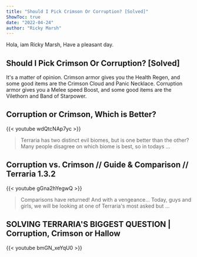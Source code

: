 ```yaml
---
title: "Should I Pick Crimson Or Corruption? [Solved]"
ShowToc: true 
date: "2022-04-24"
author: "Ricky Marsh" 
---
```


Hola, iam Ricky Marsh, Have a pleasant day.
## Should I Pick Crimson Or Corruption? [Solved]
It's a matter of opinion. Crimson armor gives you the Health Regen, and some good items are the Crimson Cloud and Panic Necklace. Corruption armor gives you a Melee speed Boost, and some good items are the Vilethorn and Band of Starpower.

## Corruption or Crimson, Which is Better?
{{< youtube wdQtcNAp7yc >}}
>Terraria has two distinct evil biomes, but is one better than the other? Many people disagree on which biome is best, so in todays ...

## Corruption vs. Crimson // Guide & Comparison // Terraria 1.3.2
{{< youtube gGna2hYegwQ >}}
>Comparisons have returned! And with a vengeance... Today, guys and girls, we will be looking at one of Terraria's most asked but ...

## SOLVING TERRARIA'S BIGGEST QUESTION | Corruption, Crimson or Hallow
{{< youtube bmGN_xeYqU0 >}}
>#

